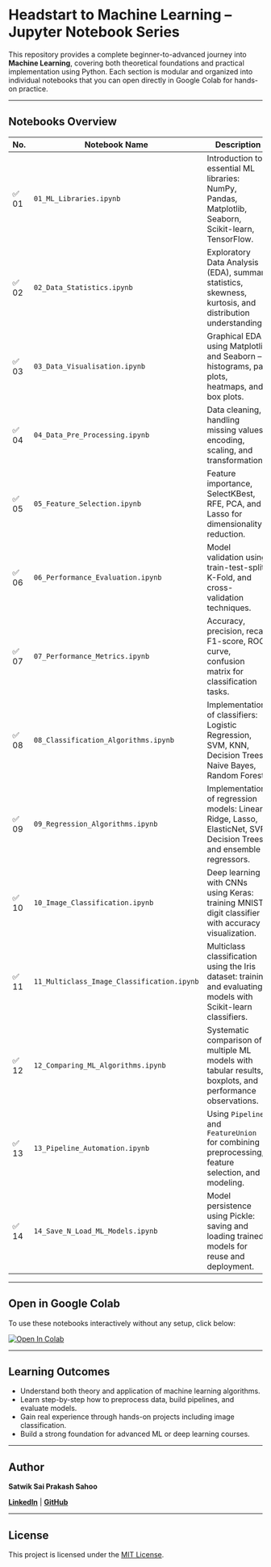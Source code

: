 # Headstart to Machine Learning – Jupyter Notebook Series

This repository provides a complete beginner-to-advanced journey into **Machine Learning**, covering both theoretical foundations and practical implementation using Python. Each section is modular and organized into individual notebooks that you can open directly in Google Colab for hands-on practice.

---

## Notebooks Overview

| No. | Notebook Name | Description |
|-----|-------------------------------|-------------|
| ✅ 01 | `01_ML_Libraries.ipynb` | Introduction to essential ML libraries: NumPy, Pandas, Matplotlib, Seaborn, Scikit-learn, TensorFlow. |
| ✅ 02 | `02_Data_Statistics.ipynb` | Exploratory Data Analysis (EDA), summary statistics, skewness, kurtosis, and distribution understanding. |
| ✅ 03 | `03_Data_Visualisation.ipynb` | Graphical EDA using Matplotlib and Seaborn – histograms, pair plots, heatmaps, and box plots. |
| ✅ 04 | `04_Data_Pre_Processing.ipynb` | Data cleaning, handling missing values, encoding, scaling, and transformations. |
| ✅ 05 | `05_Feature_Selection.ipynb` | Feature importance, SelectKBest, RFE, PCA, and Lasso for dimensionality reduction. |
| ✅ 06 | `06_Performance_Evaluation.ipynb` | Model validation using train-test-split, K-Fold, and cross-validation techniques. |
| ✅ 07 | `07_Performance_Metrics.ipynb` | Accuracy, precision, recall, F1-score, ROC curve, confusion matrix for classification tasks. |
| ✅ 08 | `08_Classification_Algorithms.ipynb` | Implementation of classifiers: Logistic Regression, SVM, KNN, Decision Trees, Naive Bayes, Random Forest. |
| ✅ 09 | `09_Regression_Algorithms.ipynb` | Implementation of regression models: Linear, Ridge, Lasso, ElasticNet, SVR, Decision Trees, and ensemble regressors. |
| ✅ 10 | `10_Image_Classification.ipynb` | Deep learning with CNNs using Keras: training MNIST digit classifier with accuracy visualization. |
| ✅ 11 | `11_Multiclass_Image_Classification.ipynb` | Multiclass classification using the Iris dataset: training and evaluating models with Scikit-learn classifiers. |
| ✅ 12 | `12_Comparing_ML_Algorithms.ipynb` | Systematic comparison of multiple ML models with tabular results, boxplots, and performance observations. |
| ✅ 13 | `13_Pipeline_Automation.ipynb` | Using `Pipeline` and `FeatureUnion` for combining preprocessing, feature selection, and modeling. |
| ✅ 14 | `14_Save_N_Load_ML_Models.ipynb` | Model persistence using Pickle: saving and loading trained models for reuse and deployment. |

---

## Open in Google Colab

To use these notebooks interactively without any setup, click below:

<a target="_blank" href="https://colab.research.google.com/github/satwiksps/ml-headstart">
  <img src="https://colab.research.google.com/assets/colab-badge.svg" alt="Open In Colab"/>
</a>

---

## Learning Outcomes

- Understand both theory and application of machine learning algorithms.
- Learn step-by-step how to preprocess data, build pipelines, and evaluate models.
- Gain real experience through hands-on projects including image classification.
- Build a strong foundation for advanced ML or deep learning courses.

---

## Author

**Satwik Sai Prakash Sahoo**  

**[LinkedIn](https://www.linkedin.com/in/satwiksps/)** | **[GitHub](https://github.com/satwiksps)**

---

## License

This project is licensed under the [MIT License](LICENSE).
